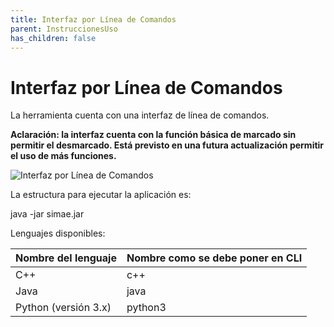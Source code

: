 ```yaml
---
title: Interfaz por Línea de Comandos
parent: InstruccionesUso
has_children: false
---
```


# Interfaz por Línea de Comandos

La herramienta cuenta con una interfaz de línea de comandos.

**Aclaración: la interfaz cuenta con la función básica de marcado sin permitir el desmarcado. Está previsto en una futura actualización permitir el uso de más funciones.**

![Interfaz por Línea de Comandos](https://user-images.githubusercontent.com/42981462/159584429-ed5f282f-fc86-4e7f-bd0f-0d84f88df72a.png)

La estructura para ejecutar la aplicación es:

java -jar simae<numeroDeVersion>.jar <nombreArchivoEntrada> <nombreArchivoSalida> <lenguaje>

Lenguajes disponibles:

|Nombre del lenguaje|Nombre como se debe poner en CLI|
|-------------------|--------------------------------|
|C++|c++|
|Java|java|
|Python (versión 3.x)|python3|
